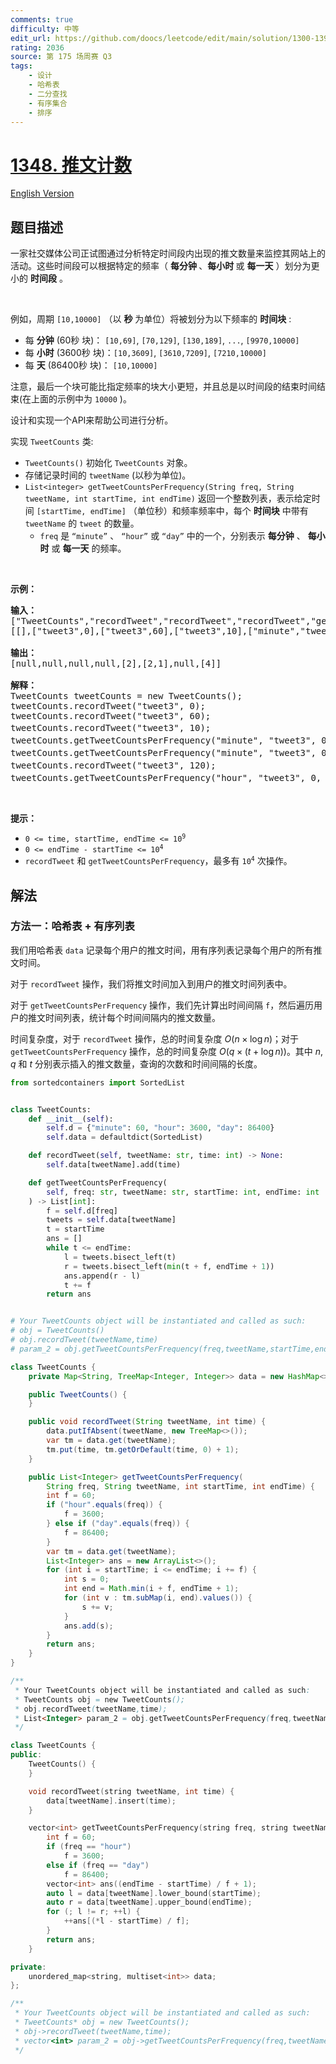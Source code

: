 ```yaml
---
comments: true
difficulty: 中等
edit_url: https://github.com/doocs/leetcode/edit/main/solution/1300-1399/1348.Tweet%20Counts%20Per%20Frequency/README.md
rating: 2036
source: 第 175 场周赛 Q3
tags:
    - 设计
    - 哈希表
    - 二分查找
    - 有序集合
    - 排序
---
```


# [1348. 推文计数](https://leetcode.cn/problems/tweet-counts-per-frequency)

[English Version](/solution/1300-1399/1348.Tweet%20Counts%20Per%20Frequency/README_EN.md)

## 题目描述

<!-- 这里写题目描述 -->

<p>一家社交媒体公司正试图通过分析特定时间段内出现的推文数量来监控其网站上的活动。这些时间段可以根据特定的频率（&nbsp;<strong>每分钟&nbsp;</strong>、<strong>每小时&nbsp;</strong>或 <strong>每一天</strong> ）划分为更小的 <strong>时间段</strong> 。</p>

<p>&nbsp;</p>

<p>例如，周期 <code>[10,10000]</code>&nbsp;（以 <strong>秒</strong> 为单位）将被划分为以下频率的 <strong>时间块</strong> :</p>

<ul>
	<li>每 <strong>分钟</strong> (60秒 块)：<meta charset="UTF-8" />&nbsp;<code>[10,69]</code>,&nbsp;<code>[70,129]</code>,&nbsp;<code>[130,189]</code>,&nbsp;<code>...</code>,&nbsp;<code>[9970,10000]</code></li>
	<li>每 <strong>小时</strong> (3600秒 块)：<meta charset="UTF-8" /><code>[10,3609]</code>,&nbsp;<code>[3610,7209]</code>,&nbsp;<code>[7210,10000]</code></li>
	<li>每 <strong>天</strong> (86400秒 块)：<meta charset="UTF-8" />&nbsp;<code>[10,10000]</code></li>
</ul>

<p>注意，最后一个块可能比指定频率的块大小更短，并且总是以时间段的结束时间结束(在上面的示例中为 <code>10000</code> )。</p>

<p>设计和实现一个API来帮助公司进行分析。</p>

<p>实现 <code>TweetCounts</code> 类:</p>

<ul>
	<li><code>TweetCounts()</code> 初始化 <code>TweetCounts</code> 对象。</li>
	<li>存储记录时间的 <code>tweetName</code> (以秒为单位)。</li>
	<li><code>List&lt;integer&gt; getTweetCountsPerFrequency(String freq, String tweetName, int startTime, int endTime)</code>&nbsp;返回一个整数列表，表示给定时间 <code>[startTime, endTime]</code>&nbsp;（单位秒）和频率频率中，每个 <strong>时间块</strong> 中带有 <code>tweetName</code> 的 <code>tweet</code> 的数量。
	<ul>
		<li><code>freq</code> 是 <code>“minute”</code> 、 <code>“hour”</code> 或 <code>“day”</code> 中的一个，分别表示 <strong>每分钟</strong> 、 <strong>每小时</strong> 或 <strong>每一天</strong> 的频率。</li>
	</ul>
	</li>
</ul>

<p>&nbsp;</p>

<p><strong>示例：</strong></p>

<pre>
<strong>输入：</strong>
["TweetCounts","recordTweet","recordTweet","recordTweet","getTweetCountsPerFrequency","getTweetCountsPerFrequency","recordTweet","getTweetCountsPerFrequency"]
[[],["tweet3",0],["tweet3",60],["tweet3",10],["minute","tweet3",0,59],["minute","tweet3",0,60],["tweet3",120],["hour","tweet3",0,210]]

<strong>输出：</strong>
[null,null,null,null,[2],[2,1],null,[4]]

<strong>解释：</strong>
TweetCounts tweetCounts = new TweetCounts();
tweetCounts.recordTweet("tweet3", 0);
tweetCounts.recordTweet("tweet3", 60);
tweetCounts.recordTweet("tweet3", 10);                             //&nbsp;"tweet3"&nbsp;发布推文的时间分别是&nbsp;0,&nbsp;10&nbsp;和&nbsp;60 。
tweetCounts.getTweetCountsPerFrequency("minute", "tweet3", 0, 59); //&nbsp;返回&nbsp;[2]。统计频率是每分钟（60 秒），因此只有一个有效时间间隔 [0,60&gt;&nbsp;-&nbsp;&gt;&nbsp;2&nbsp;条推文。
tweetCounts.getTweetCountsPerFrequency("minute", "tweet3", 0, 60); //&nbsp;返回&nbsp;[2,1]。统计频率是每分钟（60 秒），因此有两个有效时间间隔&nbsp;<strong>1)</strong>&nbsp;[0,60&gt;&nbsp;-&nbsp;&gt;&nbsp;2&nbsp;条推文，和&nbsp;<strong>2)</strong>&nbsp;[60,61&gt;&nbsp;-&nbsp;&gt;&nbsp;1&nbsp;条推文。 
tweetCounts.recordTweet("tweet3", 120);                            // "tweet3"&nbsp;发布推文的时间分别是 0, 10, 60 和 120 。
tweetCounts.getTweetCountsPerFrequency("hour", "tweet3", 0, 210);  //&nbsp;返回&nbsp;[4]。统计频率是每小时（3600 秒），因此只有一个有效时间间隔 [0,211&gt;&nbsp;-&nbsp;&gt;&nbsp;4&nbsp;条推文。
</pre>

<p>&nbsp;</p>

<p><strong>提示：</strong></p>

<ul>
	<li><code>0 &lt;= time, startTime, endTime &lt;= 10<sup>9</sup></code></li>
	<li><code>0 &lt;= endTime - startTime &lt;= 10<sup>4</sup></code></li>
	<li><code>recordTweet</code>&nbsp;和&nbsp;<code>getTweetCountsPerFrequency</code>，最多有<meta charset="UTF-8" />&nbsp;<code>10<sup>4</sup></code>&nbsp;次操作。</li>
</ul>

## 解法

### 方法一：哈希表 + 有序列表

我们用哈希表 `data` 记录每个用户的推文时间，用有序列表记录每个用户的所有推文时间。

对于 `recordTweet` 操作，我们将推文时间加入到用户的推文时间列表中。

对于 `getTweetCountsPerFrequency` 操作，我们先计算出时间间隔 `f`，然后遍历用户的推文时间列表，统计每个时间间隔内的推文数量。

时间复杂度，对于 `recordTweet` 操作，总的时间复杂度 $O(n \times \log n)$；对于 `getTweetCountsPerFrequency` 操作，总的时间复杂度 $O(q \times (t + \log n))$。其中 $n$, $q$ 和 $t$ 分别表示插入的推文数量，查询的次数和时间间隔的长度。

<!-- tabs:start -->

```python
from sortedcontainers import SortedList


class TweetCounts:
    def __init__(self):
        self.d = {"minute": 60, "hour": 3600, "day": 86400}
        self.data = defaultdict(SortedList)

    def recordTweet(self, tweetName: str, time: int) -> None:
        self.data[tweetName].add(time)

    def getTweetCountsPerFrequency(
        self, freq: str, tweetName: str, startTime: int, endTime: int
    ) -> List[int]:
        f = self.d[freq]
        tweets = self.data[tweetName]
        t = startTime
        ans = []
        while t <= endTime:
            l = tweets.bisect_left(t)
            r = tweets.bisect_left(min(t + f, endTime + 1))
            ans.append(r - l)
            t += f
        return ans


# Your TweetCounts object will be instantiated and called as such:
# obj = TweetCounts()
# obj.recordTweet(tweetName,time)
# param_2 = obj.getTweetCountsPerFrequency(freq,tweetName,startTime,endTime)
```

```java
class TweetCounts {
    private Map<String, TreeMap<Integer, Integer>> data = new HashMap<>();

    public TweetCounts() {
    }

    public void recordTweet(String tweetName, int time) {
        data.putIfAbsent(tweetName, new TreeMap<>());
        var tm = data.get(tweetName);
        tm.put(time, tm.getOrDefault(time, 0) + 1);
    }

    public List<Integer> getTweetCountsPerFrequency(
        String freq, String tweetName, int startTime, int endTime) {
        int f = 60;
        if ("hour".equals(freq)) {
            f = 3600;
        } else if ("day".equals(freq)) {
            f = 86400;
        }
        var tm = data.get(tweetName);
        List<Integer> ans = new ArrayList<>();
        for (int i = startTime; i <= endTime; i += f) {
            int s = 0;
            int end = Math.min(i + f, endTime + 1);
            for (int v : tm.subMap(i, end).values()) {
                s += v;
            }
            ans.add(s);
        }
        return ans;
    }
}

/**
 * Your TweetCounts object will be instantiated and called as such:
 * TweetCounts obj = new TweetCounts();
 * obj.recordTweet(tweetName,time);
 * List<Integer> param_2 = obj.getTweetCountsPerFrequency(freq,tweetName,startTime,endTime);
 */
```

```cpp
class TweetCounts {
public:
    TweetCounts() {
    }

    void recordTweet(string tweetName, int time) {
        data[tweetName].insert(time);
    }

    vector<int> getTweetCountsPerFrequency(string freq, string tweetName, int startTime, int endTime) {
        int f = 60;
        if (freq == "hour")
            f = 3600;
        else if (freq == "day")
            f = 86400;
        vector<int> ans((endTime - startTime) / f + 1);
        auto l = data[tweetName].lower_bound(startTime);
        auto r = data[tweetName].upper_bound(endTime);
        for (; l != r; ++l) {
            ++ans[(*l - startTime) / f];
        }
        return ans;
    }

private:
    unordered_map<string, multiset<int>> data;
};

/**
 * Your TweetCounts object will be instantiated and called as such:
 * TweetCounts* obj = new TweetCounts();
 * obj->recordTweet(tweetName,time);
 * vector<int> param_2 = obj->getTweetCountsPerFrequency(freq,tweetName,startTime,endTime);
 */
```

<!-- tabs:end -->

<!-- end -->

